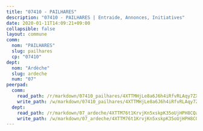 ```yaml
---
title: "07410 - PAILHARES"
description: "07410 - PAILHARES | Entraide, Annonces, Initiatives"
date: 2020-01-11T14:09:21+09:00
collapsible: false
layout: commune
comm:
  nom: "PAILHARES"
  slug: pailhares
  cp: "07410"
dept:
  nom: "Ardèche"
  slug: ardeche
  num: "07"
peerpad:
  comm:
    read_path: /r/markdown/07410_pailhares/4XTTMHjLe8a6J6h4iRfvRLAqy7ZX8wdCpYK3BvPtbMbmxQPxt
    write_path: /w/markdown/07410_pailhares/4XTTMHjLe8a6J6h4iRfvRLAqy7ZX8wdCpYK3BvPtbMbmxQPxt-K3TgUfBMt7DHN7fytK5fhNapNYHD7DBticNu5ygCmkS3pqzfSvsEXJdxUgexkDF8fE1xYZaqbLQGQos2ZMULnFpcy3Gx4nsj8JCq1jAUuNuNqj3Z5SXF24mYmqbqq21BwMv7fVZi
  dept:
    read_path: /r/markdown/07_ardeche/4XTTM76t1KrvjKn5xskpK35oUjHPH8CQaLdMsC4TVbgaVPp9H
    write_path: /w/markdown/07_ardeche/4XTTM76t1KrvjKn5xskpK35oUjHPH8CQaLdMsC4TVbgaVPp9H-K3TgTz6XqMtb1TG26LozWQGWzYCmeEroVRKKCBntm7SADEzfC88gC5qx4GzHEVb3Y3CHH1FRtgCq45v9wokwFBFS6YysdmDNnD29f5C4C6FuF2ZpCUFJZY3XzmFx1kWscUwpw6qR
---
```


